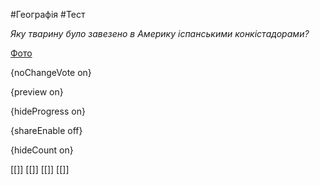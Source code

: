 #Географія #Тест

*Яку тварину було завезено в Америку іспанськими конкістадорами?*

[Фото](https://zno.osvita.ua//doc/images/znotest/26/2681/14_1_1.jpg)

{noChangeVote on}

{preview on}

{hideProgress on}

{shareEnable off}

{hideCount on}

[[]]
[[]]
[[]]
[[]]
